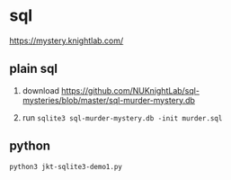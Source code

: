 # sql
https://mystery.knightlab.com/
## plain sql

1. download https://github.com/NUKnightLab/sql-mysteries/blob/master/sql-murder-mystery.db

2. run `sqlite3 sql-murder-mystery.db -init murder.sql`


## python 

```
python3 jkt-sqlite3-demo1.py
```
